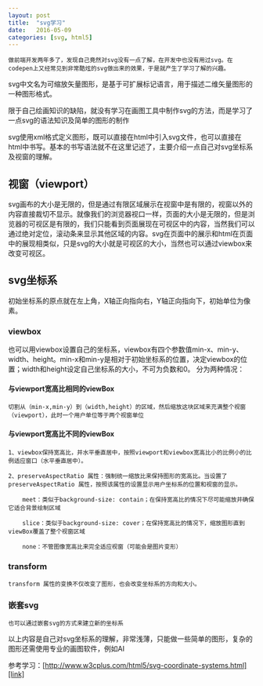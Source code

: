 ```yaml
---
layout: post
title:  "svg学习"
date:   2016-05-09
categories: [svg, html5]
---
```


	做前端开发两年多了，发现自己竟然对svg没有一点了解，在开发中也没有用过svg。在codepen上又经常见到非常酷炫的svg做出来的效果，于是就产生了学习了解的兴趣。

svg中文名为可缩放矢量图形，是基于可扩展标记语言，用于描述二维矢量图形的一种图形格式。

限于自己绘画知识的缺陷，就没有学习在画图工具中制作svg的方法，而是学习了一点svg的语法知识及简单的图形的制作

svg使用xml格式定义图形，既可以直接在html中引入svg文件，也可以直接在html中书写。基本的书写语法就不在这里记述了，主要介绍一点自己对svg坐标系及视窗的理解。

## 视窗（viewport）

svg画布的大小是无限的，但是通过有限区域展示在视窗中是有限的，视窗以外的内容直接裁切不显示。就像我们的浏览器视口一样，页面的大小是无限的，但是浏览器的可视区是有限的，我们只能看到页面展现在可视区中的内容，当然我们可以通过绝对定位，滚动条来显示其他区域的内容。svg在页面中的展示和html在页面中的展现相类似，只是svg的大小就是可视区的大小，当然也可以通过viewbox来改变可视区。

## svg坐标系

初始坐标系的原点就在左上角，X轴正向指向右，Y轴正向指向下，初始单位为像素。

### viewbox

也可以用viewbox设置自己的坐标系，viewbox有四个参数值min-x、min-y、width、height。min-x和min-y是相对于初始坐标系的位置，决定viewbox的位置；width和height设定自己坐标系的大小，不可为负数和0。
分为两种情况：
	
#### 与viewport宽高比相同的viewBox

	切割从（min-x,min-y）到（width,height）的区域，然后缩放这块区域来充满整个视窗（viewport），此时一个用户单位等于两个视窗单位

#### 与viewport宽高比不同的viewBox

	1、viewbox保持宽高比，并水平垂直居中，按照viewport和viewbox宽高比小的比例小的比例适应窗口（水平垂直居中）。

	2、preserveAspectRatio 属性：强制统一缩放比来保持图形的宽高比。当设置了 preserveAspectRatio 属性，按照该属性的设置显示用户坐标系的位置和视窗的显示。

		meet：类似于background-size: contain；在保持宽高比的情况下尽可能缩放并确保它适合背景绘制区域

		slice：类似于background-size: cover；在保持宽高比的情况下，缩放图形直到viewBox覆盖了整个视窗区域
		
		none：不管图像宽高比来完全适应视窗（可能会是图片变形）

### transform 

	transform 属性的变换不仅改变了图形，也会改变坐标系的方向和大小。

### 嵌套svg

	也可以通过嵌套svg的方式来建立新的坐标系

以上内容是自己对svg坐标系的理解，非常浅薄，只能做一些简单的图形，复杂的图形还需使用专业的画图软件，例如AI

参考学习：[http://www.w3cplus.com/html5/svg-coordinate-systems.html][link]

[link]: http://www.w3cplus.com/html5/svg-coordinate-systems.html